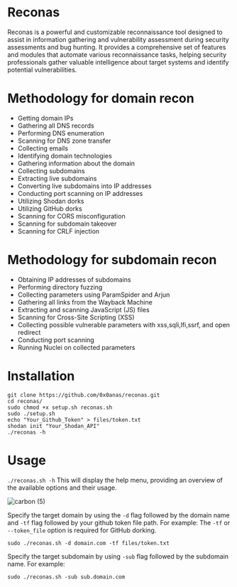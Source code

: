 # Reconas
Reconas is a powerful and customizable reconnaissance tool designed to assist in information gathering and vulnerability assessment during security assessments and bug hunting. It provides a comprehensive set of features and modules that automate various reconnaissance tasks, helping security professionals gather valuable intelligence about target systems and identify potential vulnerabilities.
# Methodology for domain recon
- Getting domain IPs
- Gathering all DNS records
- Performing DNS enumeration
- Scanning for DNS zone transfer
- Collecting emails
- Identifying domain technologies
- Gathering information about the domain
- Collecting subdomains
- Extracting live subdomains
- Converting live subdomains into IP addresses
- Conducting port scanning on IP addresses
- Utilizing Shodan dorks
- Utilizing GitHub dorks
- Scanning for CORS misconfiguration
- Scanning for subdomain takeover
- Scanning for CRLF injection

# Methodology for subdomain recon
- Obtaining IP addresses of subdomains
- Performing directory fuzzing
- Collecting parameters using ParamSpider and Arjun
- Gathering all links from the Wayback Machine
- Extracting and scanning JavaScript (JS) files
- Scanning for Cross-Site Scripting (XSS)
- Collecting possible vulnerable parameters with xss,sqli,lfi,ssrf, and open redirect
- Conducting port scanning
- Running Nuclei on collected parameters

# Installation
```
git clone https://github.com/0x0anas/reconas.git
cd reconas/
sudo chmod +x setup.sh reconas.sh
sudo ./setup.sh
echo "Your_Github_Token" > files/token.txt
shodan init "Your_Shodan_API"
./reconas -h
```
# Usage
`./reconas.sh -h`
This will display the help menu, providing an overview of the available options and their usage.

![carbon (5)](https://github.com/0x0anas/reconas/assets/78263620/831a1d95-b6cc-4059-8b4b-3b6c63cc7a49)

Specify the target domain by using the `-d` flag followed by the domain name and `-tf` flag followed by your github token file path. For example:
The `-tf` or `--token_file` option is required for GitHub dorking.
```
sudo ./reconas.sh -d domain.com -tf files/token.txt
```
Specify the target subdomain by using `-sub` flag followed by the subdomain name. For example:
```
sudo ./reconas.sh -sub sub.domain.com
```



